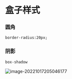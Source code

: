 # 盒子样式

### 圆角

```
border-radius:20px;
```

### 阴影

```
box-shadow
```

![image-20221017205046177](C:\Users\21063\AppData\Roaming\Typora\typora-user-images\image-20221017205046177.png)